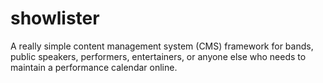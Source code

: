 # showlister
A really simple content management system (CMS) framework for bands, public speakers, performers, entertainers, or anyone else who needs to maintain a performance calendar online.
